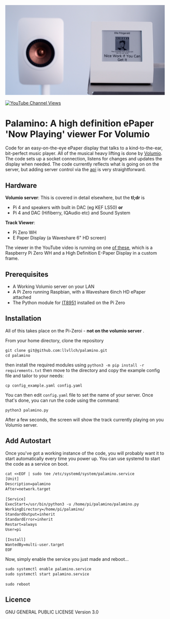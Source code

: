 ![Action Shot](/images/Dolphin.jpg)

[![YouTube Channel Views](https://img.shields.io/youtube/channel/views/UCz5BOU9J9pB_O0B8-rDjCWQ?label=YouTube&style=social)](https://www.youtube.com/channel/UCz5BOU9J9pB_O0B8-rDjCWQ)

# Palamino: A high definition ePaper 'Now Playing' viewer For Volumio
Code for an easy-on-the-eye ePaper display that talks to a kind-to-the-ear, bit-perfect music player. All of the musical heavy lifting is done by [Volumio](https://github.com/volumio/Volumio2). The code sets up a socket connection, listens for changes and updates the display when needed. The code currently reflects what is going on on the server, but adding server control via the [api](https://volumio.github.io/docs/API/REST_API.html) is very straightforward.

## Hardware
**Volumio server**:
This is covered in detail elsewhere, but the **tl;dr** is

- Pi 4 and speakers with built in DAC (eg KEF LS50) **or**
- Pi 4 and DAC (Hifiberry, IQAudio etc) and Sound System

**Track Viewer**:
- Pi Zero WH
- E Paper Display (a Waveshare 6" HD screen)

The viewer in the YouTube video is running on one [of these](https://www.veeb.ch/store/p/tickerxl), which is a Raspberry Pi Zero WH and a High Definition E-Paper Display in a custom frame.

## Prerequisites
- A Working Volumio server on your LAN
- A Pi Zero running Raspbian, with a Waveshare 6inch HD ePaper attached
- The Python module for [IT8951](https://github.com/GregDMeyer/IT8951) installed on the Pi Zero

## Installation 

All of this takes place on the Pi-Zeroi - **not on the volumio server** . 

From your home directory, clone the repository 

```
git clone git@github.com:llvllch/palamino.git
cd palamino
```

then install the required modules using `python3 -m pip install -r requirements.txt` then 
move to the directory and copy the example config file and tailor to your needs:
```
cp config_example.yaml config.yaml
```
You can then edit `config.yaml` file to set the name of your server.
Once that's done, you can run the code using the command:
```
python3 palamino.py
```
After a few seconds, the screen will show the track currently playing on you Volumio server.

## Add Autostart

Once you've got a working instance of the code, you will probably want it to start automatically every time you power up. You can use systemd to start the code as a service on boot.

```
cat <<EOF | sudo tee /etc/systemd/system/palamino.service
[Unit]
Description=palamino
After=network.target

[Service]
ExecStart=/usr/bin/python3 -u /home/pi/palamino/palamino.py
WorkingDirectory=/home/pi/palamino/
StandardOutput=inherit
StandardError=inherit
Restart=always
User=pi

[Install]
WantedBy=multi-user.target
EOF
```
Now, simply enable the service you just made and reboot...
```  
sudo systemctl enable palamino.service
sudo systemctl start palamino.service

sudo reboot
```
## Licence

GNU GENERAL PUBLIC LICENSE Version 3.0
 
